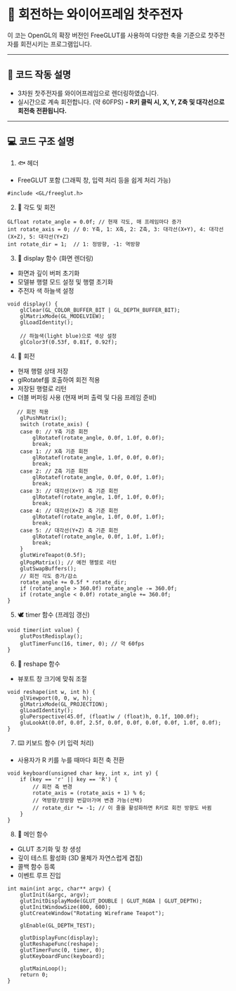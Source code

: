# 🐋 회전하는 와이어프레임 찻주전자

이 코는 OpenGL의 확장 버전인 FreeGLUT를 사용하여 다양한 축을 기준으로 찻주전자를 회전시키는 프로그램입니다.  

---

## 🐳 코드 작동 설명

- 3차원 찻주전자를 와이어프레임으로 렌더링하였습니다.
- 실시간으로 계속 회전합니다. (약 60FPS)
__- R키 클릭 시, X, Y, Z축 및 대각선으로 회전축 전환됩니다.__

---

## 💻 코드 구조 설명

1. 🐟 헤더
- FreeGLUT 포함 (그래픽 창, 입력 처리 등을 쉽게 처리 가능)
```
#include <GL/freeglut.h>
```

2. 🐠 각도 및 회전
```
GLfloat rotate_angle = 0.0f; // 현재 각도, 매 프레임마다 증가
int rotate_axis = 0; // 0: Y축, 1: X축, 2: Z축, 3: 대각선(X+Y), 4: 대각선(X+Z), 5: 대각선(Y+Z)
int rotate_dir = 1;  // 1: 정방향, -1: 역방향
```

3. 🪼 display 함수 (화면 렌더링)
- 화면과 깊이 버퍼 초기화
- 모델뷰 행렬 모드 설정 및 행렬 초기화
- 주전자 색 하늘색 설정
```
void display() {
    glClear(GL_COLOR_BUFFER_BIT | GL_DEPTH_BUFFER_BIT);
    glMatrixMode(GL_MODELVIEW);
    glLoadIdentity();

    // 하늘색(light blue)으로 색상 설정
    glColor3f(0.53f, 0.81f, 0.92f);
```

4. 🐚 회전
- 현재 행렬 상태 저장
- glRotatef를 호출하여 회전 적용
- 저장된 행렬로 리턴
- 더블 버퍼링 사용 (현재 버퍼 출력 및 다음 프레임 준비)
```
   // 회전 적용
    glPushMatrix();
    switch (rotate_axis) {
    case 0: // Y축 기준 회전
        glRotatef(rotate_angle, 0.0f, 1.0f, 0.0f);
        break;
    case 1: // X축 기준 회전
        glRotatef(rotate_angle, 1.0f, 0.0f, 0.0f);
        break;
    case 2: // Z축 기준 회전
        glRotatef(rotate_angle, 0.0f, 0.0f, 1.0f);
        break;
    case 3: // 대각선(X+Y) 축 기준 회전
        glRotatef(rotate_angle, 1.0f, 1.0f, 0.0f);
        break;
    case 4: // 대각선(X+Z) 축 기준 회전
        glRotatef(rotate_angle, 1.0f, 0.0f, 1.0f);
        break;
    case 5: // 대각선(Y+Z) 축 기준 회전
        glRotatef(rotate_angle, 0.0f, 1.0f, 1.0f);
        break;
    }
    glutWireTeapot(0.5f);
    glPopMatrix(); // 예전 행렬로 리턴
    glutSwapBuffers();
    // 회전 각도 증가/감소
    rotate_angle += 0.5f * rotate_dir;
    if (rotate_angle > 360.0f) rotate_angle -= 360.0f;
    if (rotate_angle < 0.0f) rotate_angle += 360.0f;
}
```

5. 🕊️ timer 함수 (프레임 갱신)
```
void timer(int value) {
    glutPostRedisplay();
    glutTimerFunc(16, timer, 0); // 약 60fps
}
```

6. 🦢 reshape 함수
- 뷰포트 창 크기에 맞춰 조절
```
void reshape(int w, int h) {
    glViewport(0, 0, w, h);
    glMatrixMode(GL_PROJECTION);
    glLoadIdentity();
    gluPerspective(45.0f, (float)w / (float)h, 0.1f, 100.0f);
    gluLookAt(0.0f, 0.0f, 2.5f, 0.0f, 0.0f, 0.0f, 0.0f, 1.0f, 0.0f);
}
```

7. ⌨️ 키보드 함수 (키 입력 처리)
- 사용자가 R 키를 누를 때마다 회전 축 전환
```
void keyboard(unsigned char key, int x, int y) {
    if (key == 'r' || key == 'R') {
        // 회전 축 변경
        rotate_axis = (rotate_axis + 1) % 6;
        // 역방향/정방향 번갈아가며 변경 가능(선택)
        // rotate_dir *= -1; // 이 줄을 활성화하면 R키로 회전 방향도 바뀜
    }
}
```

8. 🦤 메인 함수
- GLUT 초기화 및 창 생성
- 깊이 테스트 활성화 (3D 물체가 자연스럽게 겹침)
- 콜백 함수 등록
- 이벤트 루프 진입
```
int main(int argc, char** argv) {
    glutInit(&argc, argv);
    glutInitDisplayMode(GLUT_DOUBLE | GLUT_RGBA | GLUT_DEPTH);
    glutInitWindowSize(800, 600);
    glutCreateWindow("Rotating Wireframe Teapot");

    glEnable(GL_DEPTH_TEST);

    glutDisplayFunc(display);
    glutReshapeFunc(reshape);
    glutTimerFunc(0, timer, 0);
    glutKeyboardFunc(keyboard);

    glutMainLoop();
    return 0;
}
```
